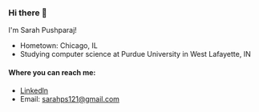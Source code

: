 ### Hi there 👋
I'm Sarah Pushparaj! <br>
- Hometown: Chicago, IL
- Studying computer science at Purdue University in West Lafayette, IN <br>

#### Where you can reach me:
- [Linkedln](https://www.linkedin.com/in/sarah-pushparaj/)
- Email: sarahps121@gmail.com

<!--
**Sarah-Pushparaj/Sarah-Pushparaj** is a ✨ _special_ ✨ repository because its `README.md` (this file) appears on your GitHub profile.

Here are some ideas to get you started:

- 🔭 I’m currently working on ...
- 🌱 I’m currently learning ...
- 👯 I’m looking to collaborate on ...
- 🤔 I’m looking for help with ...
- 💬 Ask me about ...
- 📫 How to reach me: ...
- 😄 Pronouns: ...
- ⚡ Fun fact: ...
-->
